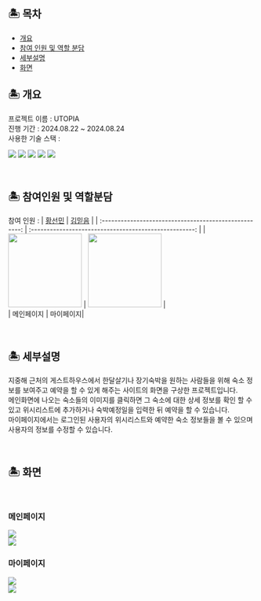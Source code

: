 ## 🏝 목차
  - [개요](#-개요)
  - [참여 인원 및 역할 분담](#-참여인원-및-역할분담)
  - [세부설명](#-세부설명)
  - [화면](#-화면)
##  🏝 개요 
프로젝트 이름 : UTOPIA<br>
진행 기간 : 2024.08.22 ~ 2024.08.24 <br>
사용한 기술 스택 : <div>
  <img src="https://img.shields.io/badge/html5-E34F26?style=for-the-badge&logo=html5&logoColor=white">
  <img src="https://img.shields.io/badge/css-1572B6?style=for-the-badge&logo=css3&logoColor=white">
  <img src="https://img.shields.io/badge/javascript-F7DF1E?style=for-the-badge&logo=javascript&logoColor=black">
  <img src="https://img.shields.io/badge/jquery-0769AD?style=for-the-badge&logo=jquery&logoColor=white">
  <img src="https://img.shields.io/badge/bootstrap-7952B3?style=for-the-badge&logo=bootstrap&logoColor=white">
</div>

<br>

## 🏝 참여인원 및 역할분담
참여 인원 : 
|  [황선민](https://github.com/sunmin-hwang) |  [김믿음](https://github.com/pleasebelieveme)  | 
| :----------------------------------------------------: | :----------------------------------------------------: |
| <img src ="https://avatars.githubusercontent.com/u/29170000?s=96&v=4" width="150" /> | <img src ="https://avatars.githubusercontent.com/u/146408987?s=96&v=4" width="150" /> |<br>
| 메인페이지 | 마이페이지|

<br>

## 🏝 세부설명
지중해 근처의 게스트하우스에서 한달살기나 장기숙박을 원하는 사람들을 위해 숙소 정보를 보여주고 예약을 할 수 있게 해주는 사이트의 화면을 구상한 프로젝트입니다.<br>
메인화면에 나오는 숙소들의 이미지를 클릭하면 그 숙소에 대한 상세 정보를 확인 할 수 있고 위시리스트에 추가하거나 숙박예정일을 입력한 뒤 예약을 할 수 있습니다.<br>
마이페이지에서는 로그인된 사용자의 위시리스트와 예약한 숙소 정보들을 볼 수 있으며 사용자의 정보를 수정할 수 있습니다.

<br>

##  🏝 화면 
<br>

### 메인페이지

<img src="https://github.com/user-attachments/assets/dba153d9-2b3a-41c4-8db2-abb78078a60d">
<br>
<img src="https://github.com/user-attachments/assets/710d696a-d8a3-4dc0-b565-7f2261f8e78a">

<br>

### 마이페이지
<img src="https://github.com/user-attachments/assets/73f1cd30-eafa-4191-8458-7af258e1bc62">
<br>
<img src="https://github.com/user-attachments/assets/17307e47-01a1-40a4-8193-1dac660d041f">
